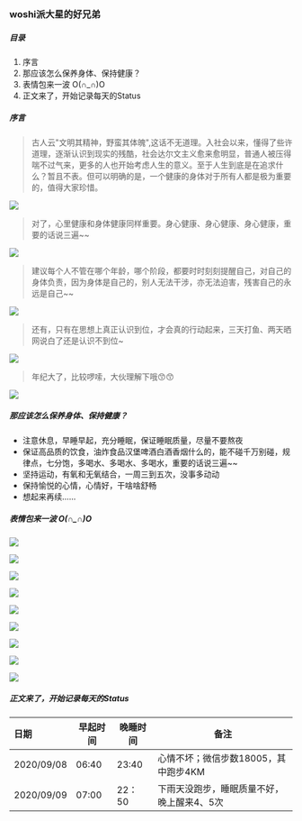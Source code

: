 ### woshi派大星的好兄弟



##### 目录

1. 序言
2. 那应该怎么保养身体、保持健康？
3. 表情包来一波 O(∩_∩)O
4. 正文来了，开始记录每天的Status



##### 序言

> 古人云"文明其精神，野蛮其体魄",这话不无道理。入社会以来，懂得了些许道理，逐渐认识到现实的残酷，社会达尔文主义愈来愈明显，普通人被压得喘不过气来，更多的人也开始考虑人生的意义。至于人生到底是在追求什么？暂且不表。但可以明确的是，一个健康的身体对于所有人都是极为重要的，值得大家珍惜。

![](https://cdn.jsdelivr.net/gh/xingjiahui/CDN@latest/2020/09/09/477bfc452222f001ce7fc64e4f2879db.png)

> 对了，心里健康和身体健康同样重要。身心健康、身心健康、身心健康，重要的话说三遍~~

![](https://cdn.jsdelivr.net/gh/xingjiahui/CDN@latest/2020/09/09/d8dd7cca3997e324bb584bc4ad26f884.png)

> 建议每个人不管在哪个年龄，哪个阶段，都要时时刻刻提醒自己，对自己的身体负责，因为身体是自己的，别人无法干涉，亦无法迫害，残害自己的永远是自己~~

![](https://cdn.jsdelivr.net/gh/xingjiahui/CDN@latest/2020/09/09/039be0478d7d7355c23adec923e88429.png)

> 还有，只有在思想上真正认识到位，才会真的行动起来，三天打鱼、两天晒网说白了还是认识不到位~

![](https://cdn.jsdelivr.net/gh/xingjiahui/CDN@latest/2020/09/09/d917b724ad33e00795b4d1dba7298765.png)

> 年纪大了，比较啰嗦，大伙理解下哦:kissing_smiling_eyes::kissing_smiling_eyes:

![](https://cdn.jsdelivr.net/gh/xingjiahui/CDN@latest/2020/09/09/32c12c9b95e31b205e79b8f8bf538dae.png)

##### 那应该怎么保养身体、保持健康？

* 注意休息，早睡早起，充分睡眠，保证睡眠质量，尽量不要熬夜
* 保证高品质的饮食，油炸食品汉堡啤酒白酒香烟什么的，能不碰千万别碰，规律点，七分饱，多喝水、多喝水、多喝水，重要的话说三遍~~
* 坚持运动，有氧和无氧结合，一周三到五次，没事多动动
* 保持愉悦的心情，心情好，干啥啥舒畅
* 想起来再续......

##### 表情包来一波 O(∩_∩)O

![](https://cdn.jsdelivr.net/gh/xingjiahui/CDN@latest/2020/09/09/070804f7fe33231619bcbf9606993f48.png)

![](https://cdn.jsdelivr.net/gh/xingjiahui/CDN@latest/2020/09/09/a569bad96b553beeeab03885621c7ca5.png)

![](https://cdn.jsdelivr.net/gh/xingjiahui/CDN@latest/2020/09/09/03d629dd82cc2f40586bbfeb6b5b434b.png)

![](https://cdn.jsdelivr.net/gh/xingjiahui/CDN@latest/2020/09/09/794eef9e8d2b2bca956efc8c858a8074.png)

![](https://cdn.jsdelivr.net/gh/xingjiahui/CDN@latest/2020/09/09/8088573f9b5a598ea68dc21b25222729.png)

![](https://cdn.jsdelivr.net/gh/xingjiahui/CDN@latest/2020/09/09/c3aed038d50f7d784fc4af751f8ed4e5.png)

![](https://cdn.jsdelivr.net/gh/xingjiahui/CDN@latest/2020/09/09/19444ba858a0470f51e516d275b286bf.png)

![](https://cdn.jsdelivr.net/gh/xingjiahui/CDN@latest/2020/09/09/0fdb5e47f73026aa8526805c83f8853f.png)



![](https://cdn.jsdelivr.net/gh/xingjiahui/CDN@latest/2020/09/09/957c55adac04fcb1c92a1335e75e276a.png)

##### 正文来了，开始记录每天的Status

| 日期 | 早起时间 | 晚睡时间 | 备注 |
| :--- | -------- | -------- | ---- |
| 2020/09/08 | 06:40 | 23:40 | 心情不坏；微信步数18005，其中跑步4KM |
| 2020/09/09 | 07:00 | 22：50 | 下雨天没跑步，睡眠质量不好，晚上醒来4、5次 |

